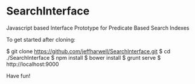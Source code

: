 # SearchInterface
Javascript based Interface Prototype for Predicate Based Search Indexes

To get started after cloning:

$ git clone https://github.com/jeffharwell/SearchInterface.git
$ cd ./SearchInterface
$ npm install
$ bower install
$ grunt serve
$ http://localhost:9000

Have fun!
